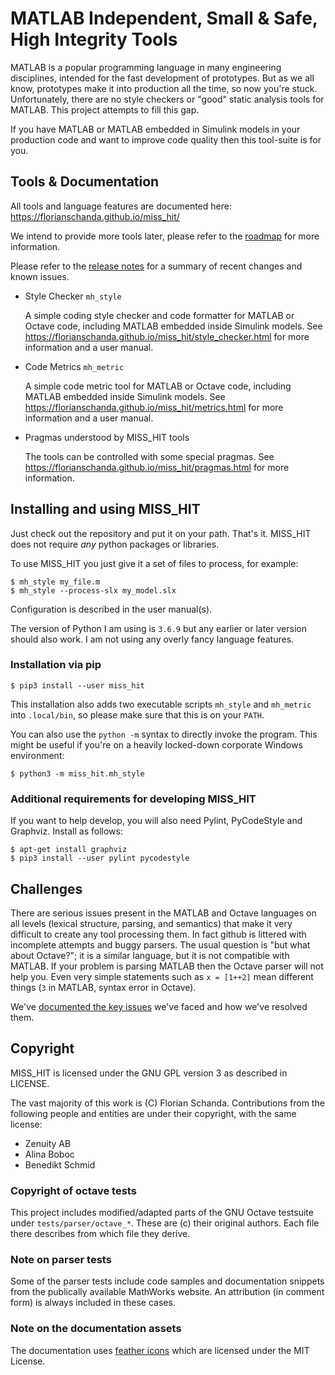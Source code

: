 # MATLAB Independent, Small & Safe, High Integrity Tools

MATLAB is a popular programming language in many engineering
disciplines, intended for the fast development of prototypes. But as
we all know, prototypes make it into production all the time, so now
you're stuck. Unfortunately, there are no style checkers or "good"
static analysis tools for MATLAB. This project attempts to fill this
gap.

If you have MATLAB or MATLAB embedded in Simulink models in your
production code and want to improve code quality then this tool-suite
is for you.

## Tools & Documentation

All tools and language features are documented here:
https://florianschanda.github.io/miss_hit/

We intend to provide more tools later, please refer to the
[roadmap](https://github.com/florianschanda/miss_hit/blob/master/ROADMAP.md)
for more information.

Please refer to the [release notes](https://github.com/florianschanda/miss_hit/blob/master/CHANGELOG.md)
for a summary of recent changes and known issues.

* Style Checker `mh_style`

  A simple coding style checker and code formatter for MATLAB or
  Octave code, including MATLAB embedded inside Simulink models. See
  https://florianschanda.github.io/miss_hit/style_checker.html for
  more information and a user manual.

* Code Metrics `mh_metric`

  A simple code metric tool for MATLAB or Octave code, including
  MATLAB embedded inside Simulink models. See
  https://florianschanda.github.io/miss_hit/metrics.html for more
  information and a user manual.

* Pragmas understood by MISS_HIT tools

  The tools can be controlled with some special pragmas. See
  https://florianschanda.github.io/miss_hit/pragmas.html for more
  information.

## Installing and using MISS_HIT

Just check out the repository and put it on your path. That's
it. MISS_HIT does not require *any* python packages or libraries.

To use MISS_HIT you just give it a set of files to process, for example:
```
$ mh_style my_file.m
$ mh_style --process-slx my_model.slx
```
Configuration is described in the user manual(s).

The version of Python I am using is `3.6.9` but any earlier or later
version should also work. I am not using any overly fancy language
features.

### Installation via pip

```
$ pip3 install --user miss_hit
```

This installation also adds two executable scripts `mh_style` and
`mh_metric` into `.local/bin`, so please make sure that this is on
your `PATH`.

You can also use the `python -m` syntax to directly invoke the
program. This might be useful if you're on a heavily locked-down
corporate Windows environment:
```
$ python3 -m miss_hit.mh_style
```

### Additional requirements for developing MISS_HIT

If you want to help develop, you will also need Pylint, PyCodeStyle
and Graphviz. Install as follows:
```
$ apt-get install graphviz
$ pip3 install --user pylint pycodestyle
```

## Challenges

There are serious issues present in the MATLAB and Octave languages on
all levels (lexical structure, parsing, and semantics) that make it
very difficult to create any tool processing them. In fact github is
littered with incomplete attempts and buggy parsers. The usual
question is "but what about Octave?"; it is a similar language, but it
is not compatible with MATLAB. If your problem is parsing MATLAB then
the Octave parser will not help you. Even very simple statements such
as `x = [1++2]` mean different things (`3` in MATLAB, syntax error in
Octave).

We've [documented the key
issues](https://github.com/florianschanda/miss_hit/blob/master/CHALLENGES.md)
we've faced and how we've resolved them.

## Copyright

MISS_HIT is licensed under the GNU GPL version 3 as described in
LICENSE.

The vast majority of this work is (C) Florian Schanda. Contributions
from the following people and entities are under their copyright, with
the same license:

* Zenuity AB
* Alina Boboc
* Benedikt Schmid

### Copyright of octave tests

This project includes modified/adapted parts of the GNU Octave
testsuite under `tests/parser/octave_*`. These are (c) their original
authors. Each file there describes from which file they derive.

### Note on parser tests

Some of the parser tests include code samples and documentation
snippets from the publically available MathWorks website. An
attribution (in comment form) is always included in these cases.

### Note on the documentation assets

The documentation uses
[feather icons](https://github.com/feathericons/feather/blob/master/LICENSE)
which are licensed under the MIT License.
